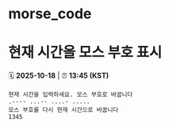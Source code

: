 # morse_code
# 현재 시간을 모스 부호 표시
<!-- MORSE_TIME_START -->
🗓️ **2025-10-18** | ⏰ **13:45 (KST)**

```
현재 시간을 입력하세요. 모스 부호로 바꿉니다
.---- ...-- ....- .....
모스 부호를 다시 현재 시간으로 바꿉니다
1345
```
<!-- MORSE_TIME_END -->
